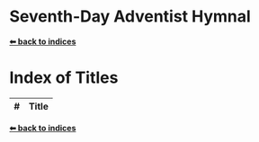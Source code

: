 # Seventh-Day Adventist Hymnal

**[⬅ back to indices](../README.md)**

# Index of Titles
\# | Title                        
-- |-------------

**[⬅ back to indices](../README.md)**
